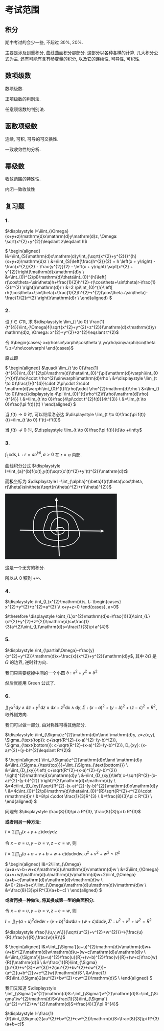 # 考试范围

## 积分

期中考过的会少一些, 不超过 30%, 20%.

主要是涉及到重积分, 曲线曲面积分那部分. 这部分以各种各样的计算, 几大积分公式为主. 还有可能有含有参变量的积分, 以及它的连续性, 可导性, 可积性.


## 数项级数

数项级数.

正项级数的判别法.

任意项级数的判别法.


## 函数项级数

连续, 可积, 可导的可交换性.

一致收敛性的分析.


## 幂级数

收敛范围的特殊性.

内闭一致收敛性


## 复习题

### 1.

$\displaystyle I=\iiint_{\Omega}(x+y+z)\mathrm{d}x\mathrm{d}y\mathrm{d}z, \Omega: \sqrt{x^{2}+y^{2}}\leqslant z\leqslant h$

$
\begin{aligned}
I&=\iint_{S}\mathrm{d}x\mathrm{d}y\int_{\sqrt{x^{2}+y^{2}}}^{h}(x+y+z)\mathrm{d}z \\
&=\iint_{S}\left[\frac{h^{2}}{2} + h \left(x + y\right) - \frac{x^{2}}{2} - \frac{y^{2}}{2} - \left(x + y\right) \sqrt{x^{2} + y^{2}}\right]\mathrm{d}x\mathrm{d}y \\
&=\int_{0}^{2\pi}\mathrm{d}\theta\int_{0}^{h}\left[ r(\cos\theta+\sin\theta)h+\frac{1}{2}h^{2}-r(\cos\theta+\sin\theta)r-\frac{1}{2}r^{2} \right]r\mathrm{d}r \\ 
&=2 \pi\int_{0}^{h}\left[ rh(\cos\theta+\sin\theta)+\frac{1}{2}h^{2}-r^{2}(\cos\theta+\sin\theta)-\frac{1}{2}r^{2} \right]r\mathrm{d}r \\
\end{aligned}
$

### 2.

设 $f\in C'\mathbb{R}$, 求 $\displaystyle \lim_{t \to 0} \frac{1}{t^{4}}\iint_{\Omega}f(\sqrt{x^{2}+y^{2}+z^{2}})\mathrm{d}x\mathrm{d}y\mathrm{d}z, \Omega: x^{2}+y^{2}+z^{2}\leqslant t^{2}$

令 $\begin{cases} x=\rho\sin\varphi\cos\theta \\ y=\rho\sin\varphi\sin\theta \\ z=\rho\cos\varphi \end{cases}$

原式即

$
\begin{aligned}
&\quad\ \lim_{t \to 0}\frac{1}{t^{4}}\int_{0}^{2\pi}\mathrm{d}\theta\int_{0}^{\pi}\mathrm{d}\varphi\int_{0}^{t}f(\rho)\cdot \rho^{2}\sin\varphi\mathrm{d}\rho \\
&=\displaystyle \lim_{t \to 0}\frac{1}{t^{4}}\cdot 2\pi\cdot 2\cdot \mathrm{d}\varphi\int_{0}^{t}f(\rho)\cdot \rho^{2}\mathrm{d}\rho \\
&=\lim_{t \to 0}\frac{\displaystyle 4\pi \int_{0}^{t}\rho^{2}f(\rho)\mathrm{d}\rho}{t^{4}} \\
&=\lim_{t \to 0}\frac{4\pi\cdot t^{2}f(t)}{4t^{3}} \\
&=\lim_{t \to 0}\frac{\pi f(t)}{t} \\
\end{aligned}
$

当 $f(t)\to 0$ 时, 可以继续洛必达 $\displaystyle \lim_{t \to 0}\frac{\pi f(t)}{t}=\lim_{t \to 0} f'(t)=f'(0)$

当 $f(t)\not\to 0$ 时, $\displaystyle \lim_{t \to 0}\frac{\pi f(t)}{t}\to +\infty$


### 3.

$\displaystyle \int_{L}x\mathrm{d}s, L:r=ae^{k\theta}, a>0$ 在 $r=a$ 内部.

曲线积分公式 $\displaystyle I=\int_{a}^{b}f(x(t),y(t))\sqrt{x'(t)^{2}+y'(t)^{2}}\mathrm{d}t$

而极坐标为 $\displaystyle I=\int_{\alpha}^{\beta}f(r(\theta)\cos\theta, r(\theta)\sin\theta)\sqrt{r(\theta)^{2}+r'(\theta)^{2}}$

![](images/2021-06-15-08-44-41.png)

这是一个无穷的积分.

所以从 $0$ 积到 $+\infty$.


### 4.

$\displaystyle \int_{L}x^{2}\mathrm{d}s, L: \begin{cases} x^{2}+y^{2}+z^{2}=a^{2} \\ x+y+z=0 \end{cases}, a>0$

$\therefore \displaystyle \oint_{L}x^{2}\mathrm{d}s=\frac{1}{3}\oint_{L}(x^{2}+y^{2}+z^{2})\mathrm{d}s=\frac{1}{3}a^{2}\oint_{L}\mathrm{d}s=\frac{1}{3}\pi a^{4}$


### 5.

$\displaystyle \int_{\partial\Omega}-\frac{y}{x^{2}+y^{2}}\mathrm{d}x+\frac{x}{x^{2}+y^{2}}\mathrm{d}y$, 其中 $\partial \Omega$ 是 $\Omega$ 的边界, 逆时针方向.

我们只需要挖掉中间的一个小圆 $\delta: x^{2}+y^{2}=\delta^{2}$

然后就能用 Green 公式了.


### 6.

$\displaystyle \iint_{\Sigma}x^{2}\mathrm{d}y\land \mathrm{d}z+y^{2}\mathrm{d}z\land \mathrm{d}x+z^{2}\mathrm{d}x\land \mathrm{d}y, \Sigma: (x-a)^{2}+(y-b)^{2}+(z-c)^{2}=R^{2}$, 取外侧方向.

我们可以做一部分, 由对称性可得其他部分.

$\displaystyle \iint_{\Sigma}z^{2}\mathrm{d}x\land \mathrm{d}y, z=z(x,y), \Sigma_{\text{top}}: c+\sqrt{R^{2}-(x-a)^{2}-(y-b)^{2}}, \Sigma_{\text{bottom}}: c-\sqrt{R^{2}-(x-a)^{2}-(y-b)^{2}}, D_{xy}: (x-a)^{2}+(y-b)^{2}\leqslant R^{2}$

$
\begin{aligned}
\iint_{\Sigma}z^{2}\mathrm{d}x\land \mathrm{d}y
&=\iint_{\Sigma_{\text{top}}}+\iint_{\Sigma_{\text{bottom}}} \\
&=\iint_{D_{xy}}\left( c+\sqrt{R^{2}-(x-a)^{2}-(y-b)^{2}} \right)^{2}\mathrm{d}x\mathrm{d}y \\
&-\iint_{D_{xy}}\left( c-\sqrt{R^{2}-(x-a)^{2}-(y-b)^{2}} \right)^{2}\mathrm{d}x\mathrm{d}y \\
&=4c\iint_{D_{xy}}\sqrt{R^{2}-(x-a)^{2}-(y-b)^{2}}\mathrm{d}x\mathrm{d}y \\
&=4c\int_{0}^{2\pi}\mathrm{d}\theta\int_{0}^{R}\sqrt{R^{2}-r^{2}}\cdot r\mathrm{d}r \\
&=8\pi c\cdot \frac{1}{3}R^{3} \\ 
&=\frac{8}{3}\pi c R^{3} \\ 
\end{aligned}
$

同理有 $\displaystyle \frac{8}{3}\pi a R^{3}, \frac{8}{3}\pi b R^{3}$

**或者用另一种方法:**

$\displaystyle I=2\iiint_{\Omega}(x+y+z)\mathrm{d}x\mathrm{d}y\mathrm{d}z$

令 $x-a=u, y-b=v, z-c=w$, 则

$\displaystyle I=2\iiint_{\Omega}(u+a+v+b+w+c)\mathrm{d}u\mathrm{d}v\mathrm{d}w, u^{2}+v^{2}+w^{2}\leqslant R^{2}$

$
\begin{aligned}
I&=2\iiint_{\Omega}(u+a+v+b+w+c)\mathrm{d}u\mathrm{d}v\mathrm{d}w \\
&=2\iiint_{\Omega}(u+v+w)\mathrm{d}u\mathrm{d}v\mathrm{d}w+2\iiint_{\Omega}(a+b+c)\mathrm{d}u\mathrm{d}v\mathrm{d}w \\
&=0+2(a+b+c)\iiint_{\Omega}\mathrm{d}u\mathrm{d}v\mathrm{d}w \\
&=\frac{8}{3}\pi R^{3}(a+b+c) \\
\end{aligned}
$

**或者再换一种做法, 将其换成第一型的曲面积分:**

令 $x-a=u, y-b=v, z-c=w$, 则

$\displaystyle I=\iint_{\Sigma'}(a+u)^{2}\mathrm{d}v\mathrm{d}w+(v+b)^{2}\mathrm{d}w\mathrm{d}u+(w+c)\mathrm{d}u\mathrm{d}v, \Sigma':u^{2}+v^{2}+w^{2}=R^{2}$

$\displaystyle \frac{\{u,v,w\}}{\sqrt{u^{2}+v^{2}+w^{2}}}=\{\frac{u}{R},\frac{v}{R},\frac{w}{R}\}$

$
\begin{aligned}
I&=\iint_{\Sigma'}(a+u)^{2}\mathrm{d}v\mathrm{d}w+(v+b)^{2}\mathrm{d}w\mathrm{d}u+(w+c)\mathrm{d}u\mathrm{d}v \\
&=\iint_{\Sigma'}[(a+u)^{2}\frac{u}{R}+(v+b)^{2}\frac{v}{R}+(w+c)\frac{w}{R}]\mathrm{d}S \\
&=\frac{1}{R}\iint_{\Sigma}[(u^{3}+v^{3}+w^{3})+2(au^{2}+bv^{2}+cw^{2})+(a^{2}u+b^{2}v+c^{2}w)]\mathrm{d}S \\
&=\frac{1}{R}\iint_{\Sigma}2(au^{2}+bv^{2}+cw^{2})\mathrm{d}S \\
\end{aligned}
$

我们又知道 $\displaystyle \iint_{\Sigma'}u^{2}\mathrm{d}S=\iint_{\Sigma'}v^{2}\mathrm{d}S=\iint_{\Sigma'}w^{2}\mathrm{d}S=\frac{1}{3}\iint_{\Sigma'}(u^{2}+v^{2}+w^{2})\mathrm{d}S=\frac{4}{3}\pi R^{4}$

$\displaystyle I=\frac{1}{R}\iint_{\Sigma}2(au^{2}+bv^{2}+cw^{2})\mathrm{d}S=\frac{8}{3}\pi R^{3}(a+b+c)$